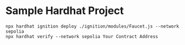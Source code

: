 # Sample Hardhat Project


```shell
npx hardhat ignition deploy ./ignition/modules/Faucet.js --network sepolia
npx hardhat verify --network sepolia Your Contract Address
```